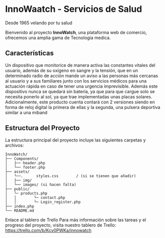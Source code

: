 # InnoWaatch - Servicios de Salud 
Desde 1965 velando por tu salud

Bienvenido al proyecto **InnoWatch**, una plataforma web de comercio, ofrecemos una amplia gama de Tecnologia medica.

## Características
 Un dispositivo que monitorice de manera activa las constantes vitales del usuario, además de su oxígeno en sangre y la tensión, que en un determinado radio de acción mande un aviso a las personas más cercanas al usuario y a sus familiares junto con los servicios médicos para una actuación rápida en caso de tener una urgencia imprevisible. Además este dispositivo nunca se quedará sin batería, ya que para que cargue solo se necesita ponerlo al sol, ya que trae implementadas unas placas solares. Adicionalmente, este producto cuenta contará con 2 versiones siendo en forma de reloj digital la primera de ellas y la segunda, una pulsera deportiva similar a una miband
  
## Estructura del Proyecto

La estructura principal del proyecto incluye las siguientes carpetas y archivos:

```plaintext
InnoWatch/
├── Components/        
│   ├── header.php            
│   └── footer.php
├── assets/
│   └──.      styles.css        / (si se tienen que añadir)
│   ├── img/
│   └── images/ (si hacen falta)
├── public/
│   └─ products.php
│   │        └─ contact.php
│   │        └─ Login_register.php
├── index.php
└── README.md
```
Enlace al tablero de Trello
Para más información sobre las tareas y el progreso del proyecto, visita nuestro tablero de Trello: https://trello.com/b/Kcv0PWKa/innowatch

